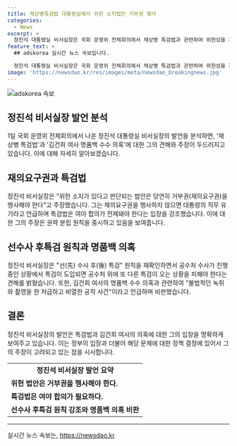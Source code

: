 ```yaml
---
title: 채상병특검법 대통령실에서 위헌 소지법안 거부권 행사
categories:
  - News
excerpt: >
  정진석 대통령실 비서실장은 국회 운영위 전체회의에서 채상병 특검법과 관련하여 위헌성을 지적하며, 특검법은 여야 합의가 필요하다고 강조했다. 또한, 선수사 후특검 원칙을 강조하고 김건희 여사의 명품백 수소 의혹을 비열하고 저급한 공작이라고 비판했다.
feature_text: >
  ## adskorea 실시간 뉴스 속보입니다.

  정진석 대통령실 비서실장은 국회 운영위 전체회의에서 채상병 특검법과 관련하여 위헌성을 지적하며, 특검법은 여야 합의가 필요하다고 강조했다. 또한, 선수사 후특검 원칙을 강조하고 김건희 여사의 명품백 수소 의혹을 비열하고 저급한 공작이라고 비판했다.
image: 'https://newsdao.kr/res/images/meta/newsdao_breakingnews.jpg'
---
```


<p><img src="https://newsdao.kr/res/images/meta/newsdao_breakingnews.jpg" alt="adskorea 속보" /></p>

<h2 data-ke-size="size26">정진석 비서실장 발언 분석</h2>

<p data-ke-size="size16">1일 국회 운영위 전체회의에서 나온 정진석 대통령실 비서실장의 발언을 분석하면, '채상병 특검법'과 '김건희 여사 명품백 수수 의혹'에 대한 그의 견해와 주장이 두드러지고 있습니다. 이에 대해 자세히 알아보겠습니다.</p>

<h2 data-ke-size="size24">재의요구권과 특검법</h2>

<p data-ke-size="size16">정진석 비서실장은 "위헌 소지가 있다고 판단되는 법안은 당연히 거부권(재의요구권)을 행사해야 한다"고 주장했습니다. 그는 재의요구권을 행사하지 않으면 대통령의 직무 유기라고 언급하며 특검법은 여야 합의가 전제돼야 한다는 입장을 강조했습니다. 이에 대한 그의 주장은 권력 분립 원칙을 중시하고 있음을 보여줍니다.</p>

<h2 data-ke-size="size24">선수사 후특검 원칙과 명품백 의혹</h2>

<p data-ke-size="size16">정진석 비서실장은 "선(先) 수사 후(後) 특검" 원칙을 재확인하면서 공수처 수사가 진행 중인 상황에서 특검이 도입되면 공수처 위에 또 다른 특검이 오는 상황을 피해야 한다는 견해를 밝혔습니다. 또한, 김건희 여사의 명품백 수수 의혹과 관련하여 "불법적인 녹취와 촬영을 한 저급하고 비열한 공작 사건"이라고 언급하며 비판했습니다.</p>

<h2 data-ke-size="size24">결론</h2>

<p data-ke-size="size16">정진석 비서실장의 발언은 특검법과 김건희 여사의 의혹에 대한 그의 입장을 명확하게 보여주고 있습니다. 이는 정부의 입장과 더불어 해당 문제에 대한 정책 결정에 있어서 그의 주장이 고려되고 있는 점을 시사합니다.</p>

<table>
    <tbody>
        <tr>
            <td style="text-align: center; height: 17px;"><b>정진석 비서실장 발언 요약</b></td>
        </tr>
        <tr>
            <td><b>위헌 법안은 거부권을 행사해야 한다.</b></td>
        </tr>
        <tr>
            <td><b>특검법은 여야 합의가 필요하다.</b></td>
        </tr>
        <tr>
            <td><b>선수사 후특검 원칙 강조와 명품백 의혹 비판</b></td>
        </tr>
    </tbody>
</table>

<p><hr></p>
실시간 뉴스 속보는, <a href="https://newsdao.kr" rel="dofollow">https://newsdao.kr</a>


